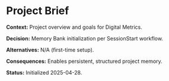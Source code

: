 # Project Brief

**Context:** Project overview and goals for Digital Metrics.

**Decision:** Memory Bank initialization per SessionStart workflow.

**Alternatives:** N/A (first-time setup).

**Consequences:** Enables persistent, structured project memory.

**Status:** Initialized 2025-04-28.
